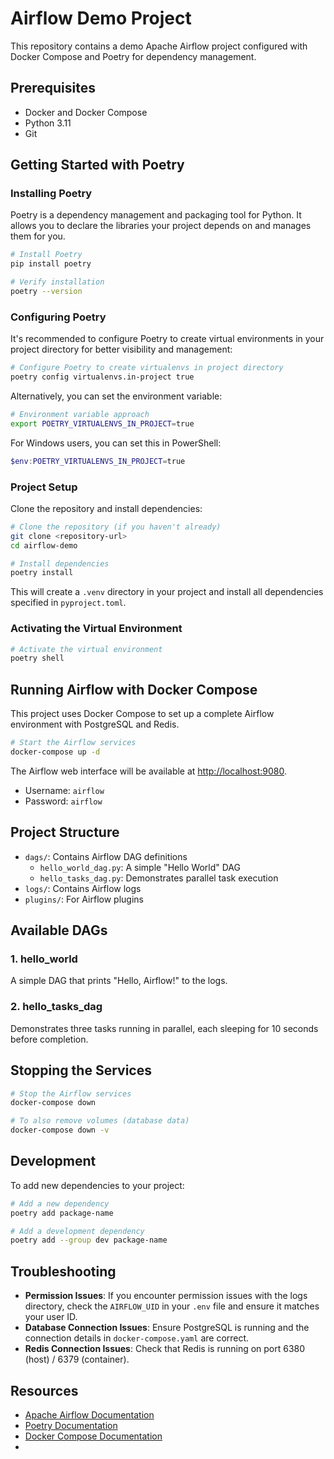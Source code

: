 # Airflow Demo Project

This repository contains a demo Apache Airflow project configured with Docker Compose and Poetry for dependency management.

## Prerequisites

- Docker and Docker Compose
- Python 3.11
- Git

## Getting Started with Poetry

### Installing Poetry

Poetry is a dependency management and packaging tool for Python. It allows you to declare the libraries your project depends on and manages them for you.

```bash
# Install Poetry
pip install poetry

# Verify installation
poetry --version
```

### Configuring Poetry

It's recommended to configure Poetry to create virtual environments in your project directory for better visibility and management:

```bash
# Configure Poetry to create virtualenvs in project directory
poetry config virtualenvs.in-project true
```

Alternatively, you can set the environment variable:

```bash
# Environment variable approach
export POETRY_VIRTUALENVS_IN_PROJECT=true
```

For Windows users, you can set this in PowerShell:
```powershell
$env:POETRY_VIRTUALENVS_IN_PROJECT=true
```

### Project Setup

Clone the repository and install dependencies:

```bash
# Clone the repository (if you haven't already)
git clone <repository-url>
cd airflow-demo

# Install dependencies
poetry install
```

This will create a `.venv` directory in your project and install all dependencies specified in `pyproject.toml`.

### Activating the Virtual Environment

```bash
# Activate the virtual environment
poetry shell
```

## Running Airflow with Docker Compose

This project uses Docker Compose to set up a complete Airflow environment with PostgreSQL and Redis.

```bash
# Start the Airflow services
docker-compose up -d
```

The Airflow web interface will be available at [http://localhost:9080](http://localhost:9080).

- Username: `airflow`
- Password: `airflow`

## Project Structure

- `dags/`: Contains Airflow DAG definitions
  - `hello_world_dag.py`: A simple "Hello World" DAG
  - `hello_tasks_dag.py`: Demonstrates parallel task execution
- `logs/`: Contains Airflow logs
- `plugins/`: For Airflow plugins

## Available DAGs

### 1. hello_world

A simple DAG that prints "Hello, Airflow!" to the logs.

### 2. hello_tasks_dag

Demonstrates three tasks running in parallel, each sleeping for 10 seconds before completion.

## Stopping the Services

```bash
# Stop the Airflow services
docker-compose down

# To also remove volumes (database data)
docker-compose down -v
```

## Development

To add new dependencies to your project:

```bash
# Add a new dependency
poetry add package-name

# Add a development dependency
poetry add --group dev package-name
```

## Troubleshooting

- **Permission Issues**: If you encounter permission issues with the logs directory, check the `AIRFLOW_UID` in your `.env` file and ensure it matches your user ID.
- **Database Connection Issues**: Ensure PostgreSQL is running and the connection details in `docker-compose.yaml` are correct.
- **Redis Connection Issues**: Check that Redis is running on port 6380 (host) / 6379 (container).

## Resources

- [Apache Airflow Documentation](https://airflow.apache.org/docs/)
- [Poetry Documentation](https://python-poetry.org/docs/)
- [Docker Compose Documentation](https://docs.docker.com/compose/)
- 

